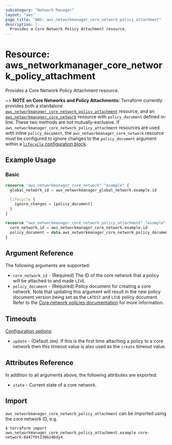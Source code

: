 ```yaml
---
subcategory: "Network Manager"
layout: "aws"
page_title: "AWS: aws_networkmanager_core_network_policy_attachment"
description: |-
  Provides a Core Network Policy Attachment resource.
---
```


# Resource: aws_networkmanager_core_network_policy_attachment

Provides a Core Network Policy Attachment resource.

~> **NOTE on Core Networks and Policy Attachments:** Terraform currently provides both a standalone [`aws_networkmanager_core_network_policy_attachment`](networkmanager_core_network_policy_attachment.html) resource, and an [`aws_networkmanager_core_network`](networkmanager_core_network.html) resource with `policy_document` defined in-line. These two methods are not mutually-exclusive. If `aws_networkmanager_core_network_policy_attachment` resources are used with inline `policy_document`, the `aws_networkmanager_core_network` resource must be configured to ignore changes to the `policy_document` argument within a [`lifecycle` configuration block](https://www.terraform.io/docs/configuration/meta-arguments/lifecycle.html).


## Example Usage

### Basic

```terraform
resource "aws_networkmanager_core_network" "example" {
  global_network_id = aws_networkmanager_global_network.example.id

  lifecycle {
    ignore_changes = [policy_document]
  }
}

resource "aws_networkmanager_core_network_policy_attachment" "example" {
  core_network_id = aws_networkmanager_core_network.example.id
  policy_document = data.aws_networkmanager_core_network_policy_document.example.json
}
```

## Argument Reference

The following arguments are supported:

* `core_network_id` - (Required) The ID of the core network that a policy will be attached to and made `LIVE`.
* `policy_document` - (Required) Policy document for creating a core network. Note that updating this argument will result in the new policy document version being set as the `LATEST` and `LIVE` policy document. Refer to the [Core network policies documentation](https://docs.aws.amazon.com/network-manager/latest/cloudwan/cloudwan-policy-change-sets.html) for more information.

## Timeouts

[Configuration options](https://developer.hashicorp.com/terraform/language/resources/syntax#operation-timeouts):

* `update` - (Default `30m`). If this is the first time attaching a policy to a core network then this timeout value is also used as the `create` timeout value.

## Attributes Reference

In addition to all arguments above, the following attributes are exported:

* `state` - Current state of a core network.

## Import

`aws_networkmanager_core_network_policy_attachment` can be imported using the core network ID, e.g.

```
$ terraform import aws_networkmanager_core_network_policy_attachment.example core-network-0d47f6t230mz46dy4
```
